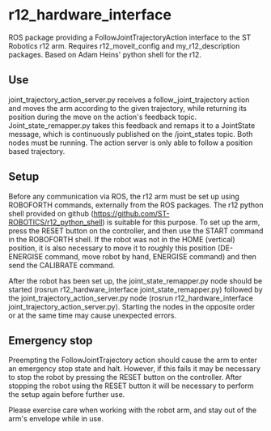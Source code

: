 # r12_hardware_interface
ROS package providing a FollowJointTrajectoryAction interface to the ST Robotics r12 arm. Requires r12_moveit_config and my_r12_description packages. Based on Adam Heins' python shell for the r12.

## Use
joint_trajectory_action_server.py receives a follow_joint_trajectory action and moves the arm according to the given trajectory, while returning its position during the move on the action's feedback topic. Joint_state_remapper.py takes this feedback and remaps it to a JointState message, which is continuously published on the /joint_states topic. Both nodes must be running. The action server is only able to follow a position based trajectory.

## Setup
Before any communication via ROS, the r12 arm must be set up using ROBOFORTH commands, externally from the ROS packages. The r12 python shell provided on github (https://github.com/ST-ROBOTICS/r12_python_shell) is suitable for this purpose. To set up the arm, press the RESET button on the controller, and then use the START command in the ROBOFORTH shell. If the robot was not in the HOME (vertical) position, it is also necessary to move it to roughly this position (DE-ENERGISE command, move robot by hand, ENERGISE command) and then send the CALIBRATE command.

After the robot has been set up, the joint_state_remapper.py node should be started (rosrun r12_hardware_interface joint_state_remapper.py) followed by the joint_trajectory_action_server.py node (rosrun r12_hardware_interface joint_trajectory_action_server.py). Starting the nodes in the opposite order or at the same time may cause unexpected errors.

## Emergency stop
Preempting the FollowJointTrajectory action should cause the arm to enter an emergency stop state and halt. However, if this fails it may be necessary to stop the robot by pressing the RESET button on the controller. After stopping the robot using the RESET button it will be necessary to perform the setup again before further use. 

Please exercise care when working with the robot arm, and stay out of the arm's envelope while in use.
